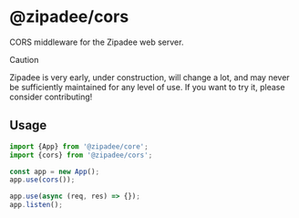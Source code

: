 # @zipadee/cors

CORS middleware for the Zipadee web server.

> [!CAUTION]
> Zipadee is very early, under construction, will change a lot, and may never be sufficiently maintained for any level of use. If you want to try it, please consider contributing!

## Usage

```ts
import {App} from '@zipadee/core';
import {cors} from '@zipadee/cors';

const app = new App();
app.use(cors());

app.use(async (req, res) => {});
app.listen();
```

